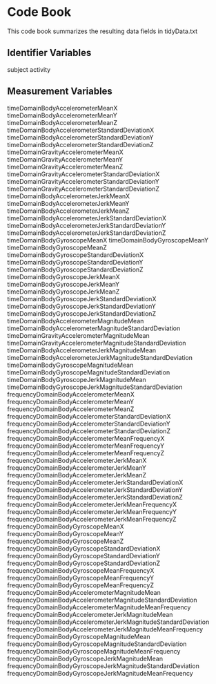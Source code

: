 

# Code Book

This code book summarizes the resulting data fields in tidyData.txt

## Identifier Variables

subject
activity

## Measurement Variables

timeDomainBodyAccelerometerMeanX
timeDomainBodyAccelerometerMeanY
timeDomainBodyAccelerometerMeanZ
timeDomainBodyAccelerometerStandardDeviationX
timeDomainBodyAccelerometerStandardDeviationY
timeDomainBodyAccelerometerStandardDeviationZ
timeDomainGravityAccelerometerMeanX
timeDomainGravityAccelerometerMeanY
timeDomainGravityAccelerometerMeanZ
timeDomainGravityAccelerometerStandardDeviationX
timeDomainGravityAccelerometerStandardDeviationY
timeDomainGravityAccelerometerStandardDeviationZ
timeDomainBodyAccelerometerJerkMeanX
timeDomainBodyAccelerometerJerkMeanY
timeDomainBodyAccelerometerJerkMeanZ
timeDomainBodyAccelerometerJerkStandardDeviationX
timeDomainBodyAccelerometerJerkStandardDeviationY
timeDomainBodyAccelerometerJerkStandardDeviationZ
timeDomainBodyGyroscopeMeanX
timeDomainBodyGyroscopeMeanY
timeDomainBodyGyroscopeMeanZ
timeDomainBodyGyroscopeStandardDeviationX
timeDomainBodyGyroscopeStandardDeviationY
timeDomainBodyGyroscopeStandardDeviationZ
timeDomainBodyGyroscopeJerkMeanX
timeDomainBodyGyroscopeJerkMeanY
timeDomainBodyGyroscopeJerkMeanZ
timeDomainBodyGyroscopeJerkStandardDeviationX
timeDomainBodyGyroscopeJerkStandardDeviationY
timeDomainBodyGyroscopeJerkStandardDeviationZ
timeDomainBodyAccelerometerMagnitudeMean
timeDomainBodyAccelerometerMagnitudeStandardDeviation
timeDomainGravityAccelerometerMagnitudeMean
timeDomainGravityAccelerometerMagnitudeStandardDeviation
timeDomainBodyAccelerometerJerkMagnitudeMean
timeDomainBodyAccelerometerJerkMagnitudeStandardDeviation
timeDomainBodyGyroscopeMagnitudeMean
timeDomainBodyGyroscopeMagnitudeStandardDeviation
timeDomainBodyGyroscopeJerkMagnitudeMean
timeDomainBodyGyroscopeJerkMagnitudeStandardDeviation
frequencyDomainBodyAccelerometerMeanX
frequencyDomainBodyAccelerometerMeanY
frequencyDomainBodyAccelerometerMeanZ
frequencyDomainBodyAccelerometerStandardDeviationX
frequencyDomainBodyAccelerometerStandardDeviationY
frequencyDomainBodyAccelerometerStandardDeviationZ
frequencyDomainBodyAccelerometerMeanFrequencyX
frequencyDomainBodyAccelerometerMeanFrequencyY
frequencyDomainBodyAccelerometerMeanFrequencyZ
frequencyDomainBodyAccelerometerJerkMeanX
frequencyDomainBodyAccelerometerJerkMeanY
frequencyDomainBodyAccelerometerJerkMeanZ
frequencyDomainBodyAccelerometerJerkStandardDeviationX
frequencyDomainBodyAccelerometerJerkStandardDeviationY
frequencyDomainBodyAccelerometerJerkStandardDeviationZ
frequencyDomainBodyAccelerometerJerkMeanFrequencyX
frequencyDomainBodyAccelerometerJerkMeanFrequencyY
frequencyDomainBodyAccelerometerJerkMeanFrequencyZ
frequencyDomainBodyGyroscopeMeanX
frequencyDomainBodyGyroscopeMeanY
frequencyDomainBodyGyroscopeMeanZ
frequencyDomainBodyGyroscopeStandardDeviationX
frequencyDomainBodyGyroscopeStandardDeviationY
frequencyDomainBodyGyroscopeStandardDeviationZ
frequencyDomainBodyGyroscopeMeanFrequencyX
frequencyDomainBodyGyroscopeMeanFrequencyY
frequencyDomainBodyGyroscopeMeanFrequencyZ
frequencyDomainBodyAccelerometerMagnitudeMean
frequencyDomainBodyAccelerometerMagnitudeStandardDeviation
frequencyDomainBodyAccelerometerMagnitudeMeanFrequency
frequencyDomainBodyAccelerometerJerkMagnitudeMean
frequencyDomainBodyAccelerometerJerkMagnitudeStandardDeviation
frequencyDomainBodyAccelerometerJerkMagnitudeMeanFrequency
frequencyDomainBodyGyroscopeMagnitudeMean
frequencyDomainBodyGyroscopeMagnitudeStandardDeviation
frequencyDomainBodyGyroscopeMagnitudeMeanFrequency
frequencyDomainBodyGyroscopeJerkMagnitudeMean
frequencyDomainBodyGyroscopeJerkMagnitudeStandardDeviation
frequencyDomainBodyGyroscopeJerkMagnitudeMeanFrequency
